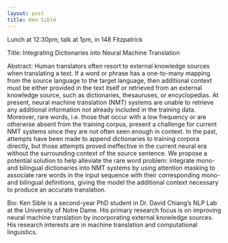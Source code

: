 ```yaml
---
layout: post
title: Ken Sible
---
```


Lunch at 12:30pm, talk at 1pm, in 148 Fitzpatrick

Title: Integrating Dictionaries into Neural Machine Translation

Abstract: Human translators often resort to external knowledge sources when translating a text. If a word or phrase has a one-to-many mapping from the source language to the target language, then additional context must be either provided in the text itself or retrieved from an external knowledge source, such as dictionaries, thesauruses, or encyclopedias. At present, neural machine translation (NMT) systems are unable to retrieve any additional information not already included in the training data. Moreover, rare words, i.e. those that occur with a low frequency or are otherwise absent from the training corpus, present a challenge for current NMT systems since they are not often seen enough in context. In the past, attempts have been made to append dictionaries to training corpora directly, but those attempts proved ineffective in the current neural era without the surrounding context of the source sentence. We propose a potential solution to help alleviate the rare word problem: integrate mono- and bilingual dictionaries into NMT systems by using attention masking to associate rare words in the input sequence with their corresponding mono- and bilingual definitions, giving the model the additional context necessary to produce an accurate translation.

Bio: Ken Sible is a second-year PhD student in Dr. David Chiang’s NLP Lab at the University of Notre Dame. His primary research focus is on improving neural machine translation by incorporating external knowledge sources. His research interests are in machine translation and computational linguistics.
